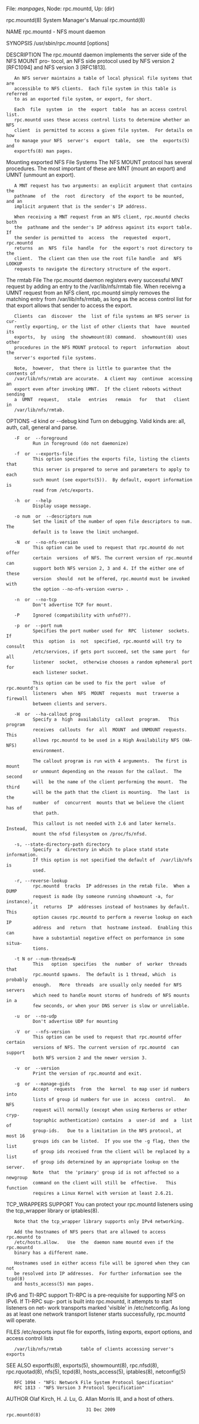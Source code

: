 File: *manpages*,  Node: rpc.mountd,  Up: (dir)

rpc.mountd(8)               System Manager's Manual              rpc.mountd(8)



NAME
       rpc.mountd - NFS mount daemon

SYNOPSIS
       /usr/sbin/rpc.mountd [options]

DESCRIPTION
       The  rpc.mountd daemon implements the server side of the NFS MOUNT pro-
       tocol, an NFS side protocol used by NFS version  2  [RFC1094]  and  NFS
       version 3 [RFC1813].

       An NFS server maintains a table of local physical file systems that are
       accessible to NFS clients.  Each file system in this table is  referred
       to as an exported file system, or export, for short.

       Each  file  system  in  the  export  table  has an access control list.
       rpc.mountd uses these access control lists to determine whether an  NFS
       client  is permitted to access a given file system.  For details on how
       to manage your NFS  server's  export  table,  see  the  exports(5)  and
       exportfs(8) man pages.

   Mounting exported NFS File Systems
       The  NFS  MOUNT protocol has several procedures.  The most important of
       these are MNT (mount an export) and UMNT (unmount an export).

       A MNT request has two arguments: an explicit argument that contains the
       pathname  of  the  root  directory  of the export to be mounted, and an
       implicit argument that is the sender's IP address.

       When receiving a MNT request from an NFS client, rpc.mountd checks both
       the  pathname and the sender's IP address against its export table.  If
       the sender is permitted to  access  the  requested  export,  rpc.mountd
       returns  an  NFS  file  handle  for  the export's root directory to the
       client.  The client can then use the root file handle  and  NFS  LOOKUP
       requests to navigate the directory structure of the export.

   The rmtab File
       The  rpc.mountd daemon registers every successful MNT request by adding
       an entry to the /var/lib/nfs/rmtab file.  When receivng a UMNT  request
       from  an  NFS client, rpc.mountd simply removes the matching entry from
       /var/lib/nfs/rmtab, as long as the access control list for that  export
       allows that sender to access the export.

       Clients  can  discover  the  list of file systems an NFS server is cur-
       rently exporting, or the list of other clients that  have  mounted  its
       exports,  by  using  the showmount(8) command.  showmount(8) uses other
       procedures in the NFS MOUNT protocol to report  information  about  the
       server's exported file systems.

       Note,  however,  that there is little to guarantee that the contents of
       /var/lib/nfs/rmtab are accurate.  A client may  continue  accessing  an
       export even after invoking UMNT.  If the client reboots without sending
       a  UMNT  request,   stale   entries   remain   for   that   client   in
       /var/lib/nfs/rmtab.

OPTIONS
       -d kind  or  --debug kind
              Turn on debugging. Valid kinds are: all, auth, call, general and
              parse.

       -F  or  --foreground
              Run in foreground (do not daemonize)

       -f  or  --exports-file
              This option specifies the exports file, listing the clients that
              this server is prepared to serve and parameters to apply to each
              such mount (see exports(5)).  By default, export information  is
              read from /etc/exports.

       -h  or  --help
              Display usage message.

       -o num  or  --descriptors num
              Set the limit of the number of open file descriptors to num. The
              default is to leave the limit unchanged.

       -N  or  --no-nfs-version
              This option can be used to request that rpc.mountd do not  offer
              certain  versions  of NFS. The current version of rpc.mountd can
              support both NFS version 2, 3 and 4. If the either one of  these
              version  should  not be offered, rpc.mountd must be invoked with
              the option --no-nfs-version <vers> .

       -n  or  --no-tcp
              Don't advertise TCP for mount.

       -P     Ignored (compatibility with unfsd??).

       -p  or  --port num
              Specifies the port number used for  RPC  listener  sockets.   If
              this  option  is  not  specified, rpc.mountd will try to consult
              /etc/services, if gets port succeed, set the same port  for  all
              listener  socket,  otherwise chooses a random ephemeral port for
              each listener socket.

              This option can be used to fix the port  value  of  rpc.mountd's
              listeners  when  NFS  MOUNT  requests  must  traverse a firewall
              between clients and servers.

       -H  or  --ha-callout prog
              Specify a  high  availability  callout  program.   This  program
              receives  callouts  for  all  MOUNT  and UNMOUNT requests.  This
              allows rpc.mountd to be used in a High Availability NFS (HA-NFS)
              environment.

              The callout program is run with 4 arguments.  The first is mount
              or unmount depending on the reason for the callout.  The  second
              will  be the name of the client performing the mount.  The third
              will be the path that the client is mounting.  The last  is  the
              number  of  concurrent  mounts that we believe the client has of
              that path.

              This callout is not needed with 2.6 and later kernels.  Instead,
              mount the nfsd filesystem on /proc/fs/nfsd.

       -s, --state-directory-path directory
              Specify  a  directory in which to place statd state information.
              If this option is not specified the default of  /var/lib/nfs  is
              used.

       -r, --reverse-lookup
              rpc.mountd  tracks  IP addresses in the rmtab file.  When a DUMP
              request is made (by someone running showmount -a, for instance),
              it  returns  IP  addresses instead of hostnames by default. This
              option causes rpc.mountd to perform a reverse lookup on each  IP
              address  and  return  that  hostname instead.  Enabling this can
              have a substantial negative effect on performance in some situa-
              tions.

       -t N or --num-threads=N
              This   option  specifies  the  number  of  worker  threads  that
              rpc.mountd spawns.  The default is 1 thread, which  is  probably
              enough.   More  threads  are usually only needed for NFS servers
              which need to handle mount storms of hundreds of NFS mounts in a
              few seconds, or when your DNS server is slow or unreliable.

       -u  or  --no-udp
              Don't advertise UDP for mounting

       -V  or  --nfs-version
              This option can be used to request that rpc.mountd offer certain
              versions of NFS. The current version of rpc.mountd  can  support
              both NFS version 2 and the newer version 3.

       -v  or  --version
              Print the version of rpc.mountd and exit.

       -g  or  --manage-gids
              Accept  requests  from  the  kernel  to map user id numbers into
              lists of group id numbers for use in  access  control.   An  NFS
              request will normally (except when using Kerberos or other cryp-
              tographic authentication) contains  a  user-id  and  a  list  of
              group-ids.   Due to a limitation in the NFS protocol, at most 16
              groups ids can be listed.  If you use the -g flag, then the list
              of group ids received from the client will be replaced by a list
              of group ids determined by an appropriate lookup on the  server.
              Note  that  the 'primary' group id is not affected so a newgroup
              command on the client will still be  effective.   This  function
              requires a Linux Kernel with version at least 2.6.21.

TCP_WRAPPERS SUPPORT
       You can protect your rpc.mountd listeners using the tcp_wrapper library
       or iptables(8).

       Note that the tcp_wrapper library supports only IPv4 networking.

       Add the hostnames of NFS peers that are allowed to access rpc.mountd to
       /etc/hosts.allow.   Use  the  daemon name mountd even if the rpc.mountd
       binary has a different name.

       Hostnames used in either access file will be ignored when they can  not
       be resolved into IP addresses.  For further information see the tcpd(8)
       and hosts_access(5) man pages.

   IPv6 and TI-RPC support
       TI-RPC is a pre-requisite for supporting NFS on IPv6.  If  TI-RPC  sup-
       port  is  built into rpc.mountd, it attempts to start listeners on net-
       work transports marked 'visible' in  /etc/netconfig.   As  long  as  at
       least  one  network  transport listener starts successfully, rpc.mountd
       will operate.

FILES
       /etc/exports             input  file  for  exportfs,  listing  exports,
                                export options, and access control lists

       /var/lib/nfs/rmtab       table of clients accessing server's exports

SEE ALSO
       exportfs(8),  exports(5),  showmount(8),  rpc.nfsd(8),  rpc.rquotad(8),
       nfs(5), tcpd(8), hosts_access(5), iptables(8), netconfig(5)

       RFC 1094 - "NFS: Network File System Protocol Specification"
       RFC 1813 - "NFS Version 3 Protocol Specification"

AUTHOR
       Olaf Kirch, H. J. Lu, G. Allan Morris III, and a host of others.



                                  31 Dec 2009                    rpc.mountd(8)
